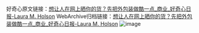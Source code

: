 好奇心原文链接：[想让人在网上晒你的货？先把外包装做酷一点_商业_好奇心日报-Laura M. Holson](https://www.qdaily.com/articles/4585.html)
WebArchive归档链接：[想让人在网上晒你的货？先把外包装做酷一点_商业_好奇心日报-Laura M. Holson](http://web.archive.org/web/20190623161559/https://www.qdaily.com/articles/4585.html)
![image](http://ww3.sinaimg.cn/large/007d5XDply1g3wfz8v1n3j30u058t7wh)